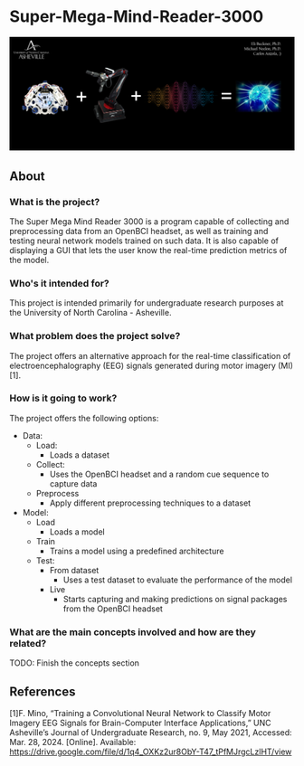 #           Super-Mega-Mind-Reader-3000
![Alt Text](https://github.com/CJA798/Super-Mega-Mind-Reader-3000/blob/ffff09888d9517a2f05e0c7d957472e5b5a27f83/img/Cover.png)

## About
### What is the project?
The Super Mega Mind Reader 3000 is a program capable of collecting and preprocessing data from an OpenBCI headset, as well as training and testing neural network models trained on such data. It is also capable of displaying a GUI that lets the user know the real-time prediction metrics of the model.

### Who's it intended for?
This project is intended primarily for undergraduate research purposes at the University of North Carolina - Asheville.

### What problem does the project solve?
The project offers an alternative approach for the real-time classification of electroencephalography (EEG) signals generated during motor imagery (MI) [1].

### How is it going to work?
The project offers the following options:
- Data:
  - Load:
    - Loads a dataset    
  - Collect:
    - Uses the OpenBCI headset and a random cue sequence to capture data 
  - Preprocess
    - Apply different preprocessing techniques to a dataset
- Model:
  - Load
    - Loads a model
  - Train
    - Trains a model using a predefined architecture
  - Test:
    - From dataset
      - Uses a test dataset to evaluate the performance of the model
    - Live
      - Starts capturing and making predictions on signal packages from the OpenBCI headset   

### What are the main concepts involved and how are they related?
TODO: Finish the concepts section
## References
[1]F. Mino, “Training a Convolutional Neural Network to Classify Motor Imagery EEG  Signals for Brain-Computer Interface Applications,” UNC Asheville’s Journal of Undergraduate Research, no. 9, May 2021, Accessed: Mar. 28, 2024. [Online]. Available: https://drive.google.com/file/d/1q4_OXKz2ur8ObY-T47_tPfMJrgcLzlHT/view
